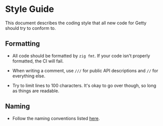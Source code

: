 # Style Guide

This document describes the coding style that all new code for Getty should try to conform to.

## Formatting

- All code should be formatted by `zig fmt`. If your code isn't properly formatted, the CI will fail.

- When writing a comment, use `///` for public API descriptions and `//` for everything else.

- Try to limit lines to 100 characters. It's okay to go over though, so long as things are readable.

## Naming

- Follow the naming conventions listed [here](https://ziglang.org/documentation/master/#Names).
